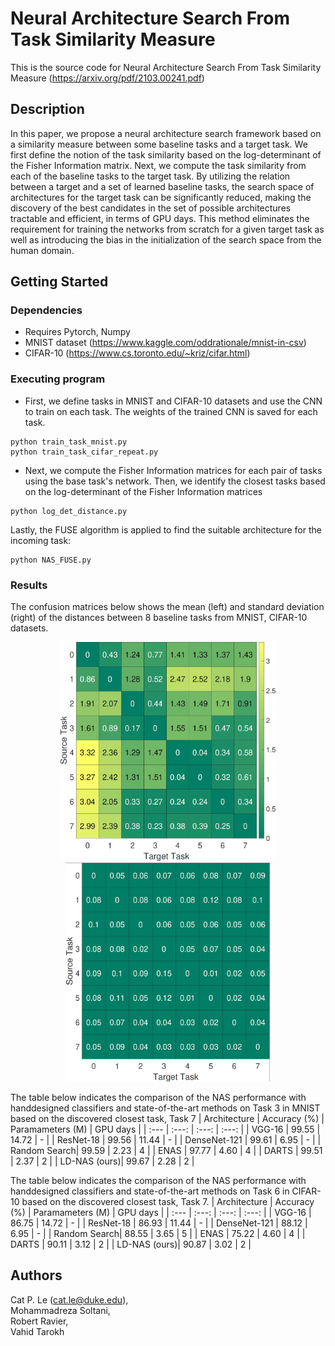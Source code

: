 # Neural Architecture Search From Task Similarity Measure
This is the source code for Neural Architecture Search From Task Similarity Measure (https://arxiv.org/pdf/2103.00241.pdf)

## Description

In this paper, we propose a neural architecture search framework based on a similarity measure between some baseline tasks and a target task. We first define the notion of the task similarity based on the log-determinant of the Fisher Information matrix. Next, we compute the task similarity from each of the baseline tasks to the target task. By utilizing the relation between a target and a set of learned baseline tasks, the search space of architectures for the target task can be significantly reduced, making the discovery of the best candidates in the set of possible architectures tractable and efficient, in terms of GPU days. This method eliminates the requirement for training the networks from scratch for a given target task as well as introducing the bias in the initialization of the search space from the human domain.

## Getting Started

### Dependencies

* Requires Pytorch, Numpy
* MNIST dataset (https://www.kaggle.com/oddrationale/mnist-in-csv)
* CIFAR-10 (https://www.cs.toronto.edu/~kriz/cifar.html)

### Executing program

* First, we define tasks in MNIST and CIFAR-10 datasets and use the CNN to train on each task. The weights of the trained CNN is saved for each task.
```
python train_task_mnist.py
python train_task_cifar_repeat.py
```
* Next, we compute the Fisher Information matrices for each pair of tasks using the base task's network. Then, we identify the closest tasks based on the log-determinant of the Fisher Information matrices
```
python log_det_distance.py
```
Lastly, the FUSE algorithm is applied to find the suitable architecture for the incoming task:
```
python NAS_FUSE.py
```

### Results
The confusion matrices below shows the mean (left) and standard deviation (right) of the distances between 8 baseline tasks from MNIST, CIFAR-10 datasets.
<p align="center">
  <img src="images/fig1.jpg" height="350" title="Mean">
  <img src="images/fig2.jpg" height="350" title="Sig">
</p>

The table below indicates the comparison of the NAS performance with handdesigned classifiers and state-of-the-art methods on Task 3 in
MNIST based on the discovered closest task, Task 7 
| Architecture | Accuracy (%) | Paramameters (M) | GPU days |
| :---         |    :---:  |     :---:        |  :---:   |
| VGG-16       | 99.55     |  14.72    | - |
| ResNet-18    | 99.56     |  11.44    | - |
| DenseNet-121 | 99.61     |  6.95     | - |
| Random Search| 99.59     |  2.23     | 4 |
| ENAS         | 97.77     |  4.60     | 4 |
| DARTS        | 99.51     |  2.37     | 2 |
| LD-NAS (ours)| 99.67     |  2.28     | 2 |

The table below indicates the comparison of the NAS performance with handdesigned classifiers and state-of-the-art methods on Task 6 in
CIFAR-10 based on the discovered closest task, Task 7. 
| Architecture | Accuracy (%) | Paramameters (M) | GPU days |
| :---         |    :---:  |     :---:        |  :---:   |
| VGG-16       | 86.75     |  14.72    | - |
| ResNet-18    | 86.93     |  11.44    | - |
| DenseNet-121 | 88.12     |  6.95     | - |
| Random Search| 88.55     |  3.65     | 5 |
| ENAS         | 75.22     |  4.60     | 4 |
| DARTS        | 90.11     |  3.12     | 2 |
| LD-NAS (ours)| 90.87     |  3.02     | 2 |

## Authors

Cat P. Le (cat.le@duke.edu), 
<br>Mohammadreza Soltani, 
<br>Robert Ravier, 
<br>Vahid Tarokh